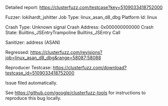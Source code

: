 Detailed report: https://clusterfuzz.com/testcase?key=5109033418752000

Fuzzer: lokihardt_jshitter
Job Type: linux_asan_d8_dbg
Platform Id: linux

Crash Type: Unknown signal
Crash Address: 0x000000000000
Crash State:
  Builtins_JSEntryTrampoline
  Builtins_JSEntry
  Call
  
Sanitizer: address (ASAN)

Regressed: https://clusterfuzz.com/revisions?job=linux_asan_d8_dbg&range=58087:58088

Reproducer Testcase: https://clusterfuzz.com/download?testcase_id=5109033418752000

Issue filed automatically.

See https://github.com/google/clusterfuzz-tools for instructions to reproduce this bug locally.